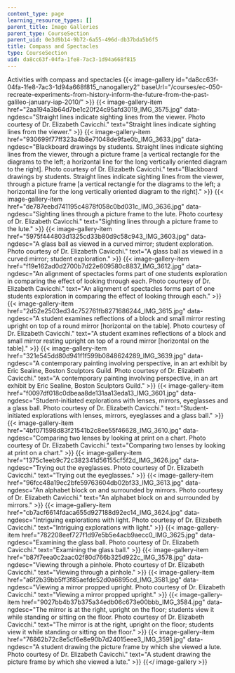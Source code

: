 ```yaml
---
content_type: page
learning_resource_types: []
parent_title: Image Galleries
parent_type: CourseSection
parent_uid: 0e3d9b14-9b72-6a55-496d-db37bda5b6f5
title: Compass and Spectacles
type: CourseSection
uid: da8cc63f-04fa-1fe8-7ac3-1d94a668f815
---
```


Activities with compass and spectacles
{{< image-gallery id="da8cc63f-04fa-1fe8-7ac3-1d94a668f815_nanogallery2" baseUrl="/courses/ec-050-recreate-experiments-from-history-inform-the-future-from-the-past-galileo-january-iap-2010/" >}}
{{< image-gallery-item href="2aa194a3b64d7be1c20f24c95afd3019_IMG_3575.jpg" data-ngdesc="Straight lines indicate sighting lines from the viewer. Photo courtesy of Dr. Elizabeth Cavicchi." text="Straight lines indicate sighting lines from the viewer." >}}
{{< image-gallery-item href="930699f77ff323a4b8e71048de9fae0b_IMG_3633.jpg" data-ngdesc="Blackboard drawings by students. Straight lines indicate sighting lines from the viewer, through a picture frame \[a vertical rectangle for the diagrams to the left; a horizontal line for the long vertically oriented diagram to the right\]. Photo courtesy of Dr. Elizabeth Cavicchi." text="Blackboard drawings by students. Straight lines indicate sighting lines from the viewer, through a picture frame \[a vertical rectangle for the diagrams to the left; a horizontal line for the long vertically oriented diagram to the right\]." >}}
{{< image-gallery-item href="de787eebd741195c4878f058c0bd031c_IMG_3636.jpg" data-ngdesc="Sighting lines through a picture frame to the lute. Photo courtesy of Dr. Elizabeth Cavicchi." text="Sighting lines through a picture frame to the lute." >}}
{{< image-gallery-item href="5975f444803d1325cd33b80d9c58c943_IMG_3603.jpg" data-ngdesc="A glass ball as viewed in a curved mirror; student exploration. Photo courtesy of Dr. Elizabeth Cavicchi." text="A glass ball as viewed in a curved mirror; student exploration." >}}
{{< image-gallery-item href="f19e162ad0d2700b7d22e609580c8837_IMG_3612.jpg" data-ngdesc="An alignment of spectacles forms part of one students exploration in comparing the effect of looking through each. Photo courtesy of Dr. Elizabeth Cavicchi." text="An alignment of spectacles forms part of one students exploration in comparing the effect of looking through each." >}}
{{< image-gallery-item href="2d52e2503ed34c752761fb8271686244_IMG_3615.jpg" data-ngdesc="A student examines reflections of a block and small mirror resting upright on top of a round mirror \[horizontal on the table\]. Photo courtesy of Dr. Elizabeth Cavicchi." text="A student examines reflections of a block and small mirror resting upright on top of a round mirror \[horizontal on the table\]." >}}
{{< image-gallery-item href="321e545dd80d941f1f599b0848624289_IMG_3639.jpg" data-ngdesc="A contemporary painting involving perspective, in an art exhibit by Eric Sealine, Boston Sculptors Guild. Photo courtesy of Dr. Elizabeth Cavicchi." text="A contemporary painting involving perspective, in an art exhibit by Eric Sealine, Boston Sculptors Guild." >}}
{{< image-gallery-item href="f0097df018c0dbeaa8de131aa13eda13_IMG_3601.jpg" data-ngdesc="Student-initiated explorations with lenses, mirrors, eyeglasses and a glass ball. Photo courtesy of Dr. Elizabeth Cavicchi." text="Student-initiated explorations with lenses, mirrors, eyeglasses and a glass ball." >}}
{{< image-gallery-item href="4bf071598d83f21541b2c8ee55f46628_IMG_3610.jpg" data-ngdesc="Comparing two lenses by looking at print on a chart. Photo courtesy of Dr. Elizabeth Cavicchi." text="Comparing two lenses by looking at print on a chart." >}}
{{< image-gallery-item href="1375c1eeb9c72c382341d56155cf5f2d_IMG_3626.jpg" data-ngdesc="Trying out the eyeglasses. Photo courtesy of Dr. Elizabeth Cavicchi." text="Trying out the eyeglasses." >}}
{{< image-gallery-item href="96fcc48a19ec2bfe59763604db02bf33_IMG_3613.jpg" data-ngdesc="An alphabet block on and surrounded by mirrors. Photo courtesy of Dr. Elizabeth Cavicchi." text="An alphabet block on and surrounded by mirrors." >}}
{{< image-gallery-item href="cb7acf6614fdaca655d927188d92ec14_IMG_3624.jpg" data-ngdesc="Intriguing explorations with light. Photo courtesy of Dr. Elizabeth Cavicchi." text="Intriguing explorations with light." >}}
{{< image-gallery-item href="782208eef727f1d97e5b5e4acb9aecc0_IMG_3625.jpg" data-ngdesc="Examining the glass ball. Photo courtesy of Dr. Elizabeth Cavicchi." text="Examining the glass ball." >}}
{{< image-gallery-item href="b87f7eea0c2aac02f80d766b325d922c_IMG_3578.jpg" data-ngdesc="Viewing through a pinhole. Photo courtesy of Dr. Elizabeth Cavicchi." text="Viewing through a pinhole." >}}
{{< image-gallery-item href="a6f2b39bb5ff3f85aefde52d0a6895cd_IMG_3581.jpg" data-ngdesc="Viewing a mirror propped upright. Photo courtesy of Dr. Elizabeth Cavicchi." text="Viewing a mirror propped upright." >}}
{{< image-gallery-item href="9027bb4b37b375a34edb06c673e00bbb_IMG_3584.jpg" data-ngdesc="The mirror is at the right, upright on the floor; students view it while standing or sitting on the floor. Photo courtesy of Dr. Elizabeth Cavicchi." text="The mirror is at the right, upright on the floor; students view it while standing or sitting on the floor." >}}
{{< image-gallery-item href="76862b72c8e5cf6e8e90b7d24015eee3_IMG_3591.jpg" data-ngdesc="A student drawing the picture frame by which she viewed a lute. Photo courtesy of Dr. Elizabeth Cavicchi." text="A student drawing the picture frame by which she viewed a lute." >}}
{{</ image-gallery >}}